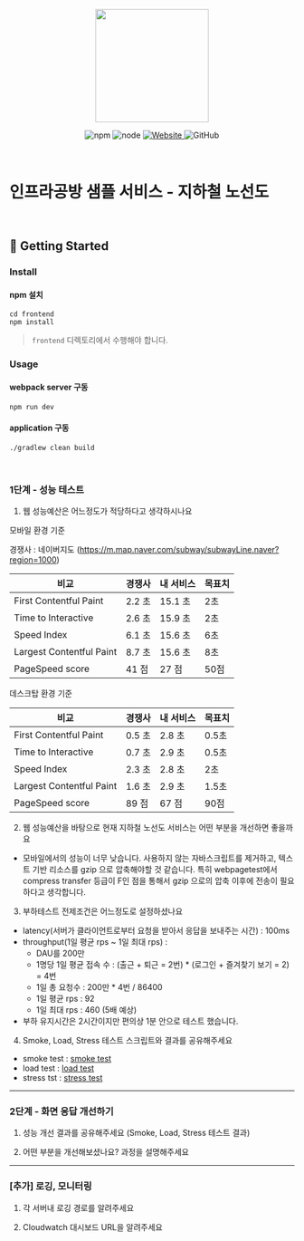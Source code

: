 <p align="center">
    <img width="200px;" src="https://raw.githubusercontent.com/woowacourse/atdd-subway-admin-frontend/master/images/main_logo.png"/>
</p>
<p align="center">
  <img alt="npm" src="https://img.shields.io/badge/npm-%3E%3D%205.5.0-blue">
  <img alt="node" src="https://img.shields.io/badge/node-%3E%3D%209.3.0-blue">
  <a href="https://edu.nextstep.camp/c/R89PYi5H" alt="nextstep atdd">
    <img alt="Website" src="https://img.shields.io/website?url=https%3A%2F%2Fedu.nextstep.camp%2Fc%2FR89PYi5H">
  </a>
  <img alt="GitHub" src="https://img.shields.io/github/license/next-step/atdd-subway-service">
</p>

<br>

# 인프라공방 샘플 서비스 - 지하철 노선도

<br>

## 🚀 Getting Started

### Install
#### npm 설치
```
cd frontend
npm install
```
> `frontend` 디렉토리에서 수행해야 합니다.

### Usage
#### webpack server 구동
```
npm run dev
```
#### application 구동
```
./gradlew clean build
```
<br>


### 1단계 - 성능 테스트
1. 웹 성능예산은 어느정도가 적당하다고 생각하시나요

모바일 환경 기준

경쟁사 : 네이버지도 (https://m.map.naver.com/subway/subwayLine.naver?region=1000)

| 비교                       | 경쟁사   | 내 서비스  | 목표치 |
|--------------------------|-------|--------|-----|
| First Contentful Paint   | 2.2 초 | 15.1 초 | 2초  |
| Time to Interactive      | 2.6 초 | 15.9 초 | 2초  |
| Speed Index              | 6.1 초 | 15.6 초 | 6초  |
| Largest Contentful Paint | 8.7 초 | 15.6 초 | 8초  |
| PageSpeed score          | 41 점  | 27 점   | 50점 |

데스크탑 환경 기준

| 비교                       | 경쟁사   | 내 서비스 | 목표치  |
|--------------------------|-------|-------|------|
| First Contentful Paint   | 0.5 초 | 2.8 초 | 0.5초 |
| Time to Interactive      | 0.7 초 | 2.9 초 | 0.5초 |
| Speed Index              | 2.3 초 | 2.8 초 | 2초   |
| Largest Contentful Paint | 1.6 초 | 2.9 초 | 1.5초 |
| PageSpeed score          | 89 점  | 67 점  | 90점  |

2. 웹 성능예산을 바탕으로 현재 지하철 노선도 서비스는 어떤 부분을 개선하면 좋을까요
- 모바일에서의 성능이 너무 낮습니다. 사용하지 않는 자바스크립트를 제거하고, 텍스트 기반 리소스를 gzip 으로 압축해야할 것 같습니다.
  특히 webpagetest에서 compress transfer 등급이 F인 점을 통해서 gzip 으로의 압축 이후에 전송이 필요하다고 생각합니다.  
3. 부하테스트 전제조건은 어느정도로 설정하셨나요
- latency(서버가 클라이언트로부터 요청을 받아서 응답을 보내주는 시간) : 100ms 
- throughput(1일 평균 rps ~ 1일 최대 rps) : 
  - DAU를 200만
  - 1명당 1일 평균 접속 수 : (출근 + 퇴근 = 2번) * (로그인 + 즐겨찾기 보기 = 2) = 4번
  - 1일 총 요청수 : 200만 * 4번 / 86400 
  - 1일 평균 rps : 92
  - 1일 최대 rps : 460 (5배 예상)
- 부하 유지시간은 2시간이지만 편의상 1분 안으로 테스트 했습니다.
4. Smoke, Load, Stress 테스트 스크립트와 결과를 공유해주세요
- smoke test : [smoke test](https://github.com/mj950425/infra-subway-monitoring/blob/step1/test-result/smoke.md)
- load  test : [load test](https://github.com/mj950425/infra-subway-monitoring/blob/step1/test-result/load.md)
- stress tst : [stress test](https://github.com/mj950425/infra-subway-monitoring/blob/step1/test-result/stress.md)

---

### 2단계 - 화면 응답 개선하기
1. 성능 개선 결과를 공유해주세요 (Smoke, Load, Stress 테스트 결과)

2. 어떤 부분을 개선해보셨나요? 과정을 설명해주세요

---

### [추가] 로깅, 모니터링
1. 각 서버내 로깅 경로를 알려주세요

2. Cloudwatch 대시보드 URL을 알려주세요
